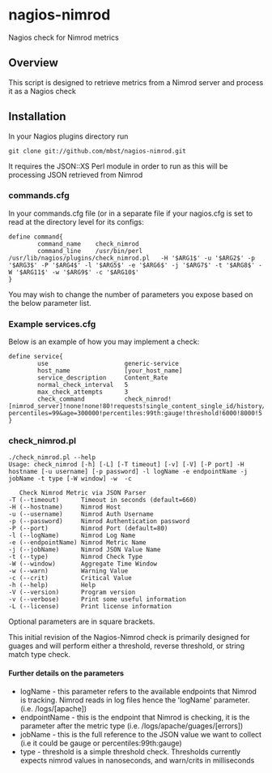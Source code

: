 # nagios-nimrod

Nagios check for Nimrod metrics

## Overview

This script is designed to retrieve metrics from a Nimrod server and process it as a Nagios check

## Installation

In your Nagios plugins directory run

<pre><code>git clone git://github.com/mbst/nagios-nimrod.git</code></pre>
It requires the JSON::XS Perl module in order to run as this will be processing JSON retrieved from Nimrod

### commands.cfg

In your commands.cfg file (or in a separate file if your nagios.cfg is set to read at the directory level for its configs:
<pre><code>define command{
        command_name    check_nimrod
        command_line    /usr/bin/perl /usr/lib/nagios/plugins/check_nimrod.pl   -H '$ARG1$' -u '$ARG2$' -p '$ARG3$' -P '$ARG4$' -l '$ARG5$' -e '$ARG6$' -j '$ARG7$' -t '$ARG8$' -W '$ARG11$' -w '$ARG9$' -c '$ARG10$'
}
</code></pre>
You may wish to change the number of parameters you expose based on the below parameter list.

### Example services.cfg
Below is an example of how you may implement a check:
<pre><code>define service{
        use                     generic-service
        host_name               [your_host_name]
        service_description     Content_Rate
        normal_check_interval   5
        max_check_attempts      3
        check_command           check_nimrod![nimrod_server]!none!none!80!requests!single_content_single_id/history/aggregate?percentiles=99&age=300000!percentiles:99th:gauge!threshold!6000!8000!5
}</code></pre>


### check_nimrod.pl

<pre><code>./check_nimrod.pl --help
Usage: check_nimrod [-h] [-L] [-T timeout] [-v] [-V] [-P port] -H hostname [-u username] [-p password] -l logName -e endpointName -j jobName -t type [-W window] -w <warning> -c <critical>

   Check Nimrod Metric via JSON Parser
-T (--timeout)      Timeout in seconds (default=660)
-H (--hostname)     Nimrod Host
-u (--username)     Nimrod Auth Username
-p (--password)     Nimrod Authentication password
-P (--port)         Nimrod Port (default=80)
-l (--logName)      Nimrod Log Name
-e (--endpointName) Nimrod Metric Name
-j (--jobName)      Nimrod JSON Value Name
-t (--type)         Nimrod Check Type
-W (--window)       Aggregate Time Window
-w (--warn)         Warning Value
-c (--crit)         Critical Value
-h (--help)         Help
-V (--version)      Program version
-v (--verbose)      Print some useful information
-L (--license)      Print license information</code></pre>
Optional parameters are in square brackets.

This initial revision of the Nagios-Nimrod check is primarily designed for guages and will perform either a threshold, reverse threshold, or string match type check.

#### Further details on the parameters

* logName - this parameter refers to the available endpoints that Nimrod is tracking. Nimrod reads in log files hence the 'logName' parameter. (i.e. /logs/[apache])
* endpointName - this is the endpoint that Nimrod is checking, it is the parameter after the metric type (i.e. /logs/apache/guages/[errors])
* jobName - this is the full reference to the JSON value we want to collect (i.e it could be gauge or percentiles:99th:gauge)
* type - threshold is a simple threshold check. Thresholds currently expects nimrod values in nanoseconds, and warn/crits in milliseconds 